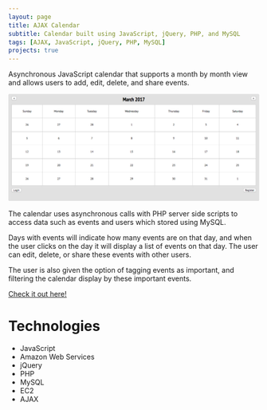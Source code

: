 ```yaml
---
layout: page
title: AJAX Calendar
subtitle: Calendar built using JavaScript, jQuery, PHP, and MySQL 
tags: [AJAX, JavaScript, jQuery, PHP, MySQL]
projects: true
---
```

Asynchronous JavaScript calendar that supports a month by month view and allows users to add, edit, delete, and share events. 

![Calendar Image](/img/calendarOne.png)

The calendar uses asynchronous calls with PHP server side scripts to access data such as events and users which stored using MySQL. 

Days with events will indicate how many events are on that day, and when the user clicks on the day it will display a list of events on that day. The user can edit, delete, or share these events with other users. 

The user is also given the option of tagging events as important, and filtering the calendar display by these important events. 

[Check it out here!](https://github.com/Punsach/Ajax-Calendar)

# Technologies

* JavaScript
* Amazon Web Services
* jQuery
* PHP
* MySQL
* EC2
* AJAX
